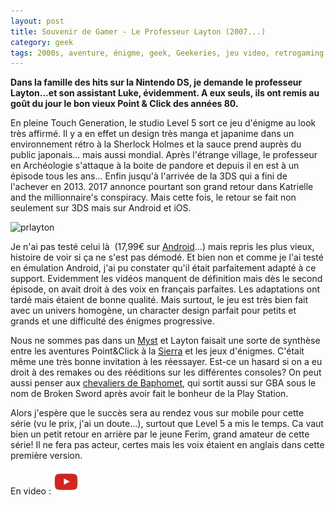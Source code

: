 ```yaml
---
layout: post
title: Souvenir de Gamer - Le Professeur Layton (2007...)
category: geek
tags: 2000s, aventure, énigme, geek, Geekeries, jeu video, retrogaming
---
```

**Dans la famille des hits sur la Nintendo DS, je demande le professeur Layton...et son assistant Luke, évidemment. A eux seuls, ils ont remis au goût du jour le bon vieux Point &amp; Click des années 80.**

En pleine Touch Generation, le studio Level 5 sort ce jeu d'énigme au look très affirmé. Il y a en effet un design très manga et japanime dans un environnement rétro à la Sherlock Holmes et la sauce prend auprès du public japonais... mais aussi mondial. Après l'étrange village, le professeur en Archéologie s'attaque à la boite de pandore et depuis il en est à un épisode tous les ans... Enfin jusqu'à l'arrivée de la 3DS qui a fini de l'achever en 2013. 2017 annonce pourtant son grand retour dans Katrielle and the millionnaire's conspiracy. Mais cette fois, le retour se fait non seulement sur 3DS mais sur Android et iOS.

![prlayton](https://filedn.eu/llqi9IBxlYouGRXYG2xlROb/img/2017/prlayton.png)

Je n'ai pas testé celui là  (17,99€ sur <a href="https://play.google.com/store/apps/details?id=com.Level5.LaytonMJEU&amp;hl=fr">Android</a>...) mais repris les plus vieux, histoire de voir si ça ne s'est pas démodé. Et bien non et comme je l'ai testé en émulation Android, j'ai pu constater qu'il était parfaitement adapté à ce support. Evidemment les vidéos manquent de définition mais dès le second épisode, on avait droit à des voix en français parfaites. Les adaptations ont tardé mais étaient de bonne qualité. Mais surtout, le jeu est très bien fait avec un univers homogène, un character design parfait pour petits et grands et une difficulté des énigmes progressive.

Nous ne sommes pas dans un <a href="https://fr.wikipedia.org/wiki/Myst">Myst</a> et Layton faisait une sorte de synthèse entre les aventures Point&amp;Click à la <a href="https://en.wikipedia.org/wiki/Sierra_Entertainment">Sierra</a> et les jeux d'énigmes. C'était même une très bonne invitation à les réessayer. Est-ce un hasard si on a eu droit à des remakes ou des rééditions sur les différentes consoles? On peut aussi penser aux <a href="https://fr.wikipedia.org/wiki/Les_Chevaliers_de_Baphomet">chevaliers de Baphomet</a>, qui sortit aussi sur GBA sous le nom de Broken Sword après avoir fait le bonheur de la Play Station.

Alors j'espère que le succès sera au rendez vous sur mobile pour cette série (vu le prix, j'ai un doute...), surtout que Level 5 a mis le temps. Ca vaut bien un petit retour en arrière par le jeune Ferim, grand amateur de cette série! Il ne fera pas acteur, certes mais les voix étaient en anglais dans cette première version.

En video : [![video](/images/youtube.png)](https://www.youtube.com/watch?v=tNbQlnikUc0)
